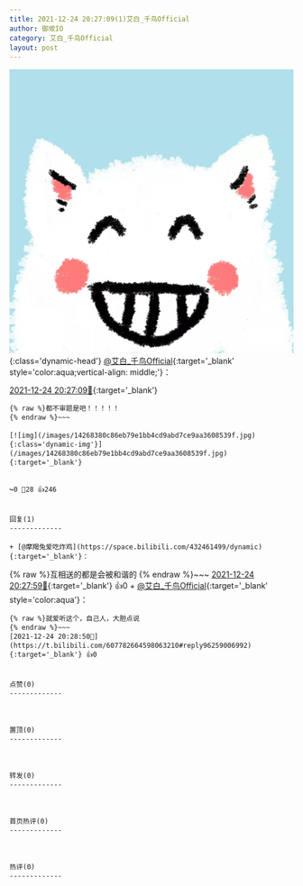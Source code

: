 ```yaml
---
title: 2021-12-24 20:27:09(1)艾白_千鸟Official
author: 御坂IO
category: 艾白_千鸟Official
layout: post
---
```


![img](/images/9ae8b9445fd0665cc014d9080156a45271be73c6.jpg){:class='dynamic-head'}
[@艾白_千鸟Official](https://space.bilibili.com/334537711/dynamic){:target='_blank' style='color:aqua;vertical-align: middle;'}：

[2021-12-24 20:27:09🔗](https://t.bilibili.com/607782664598063210){:target='_blank'}

~~~
{% raw %}都不审题是吧！！！！！
{% endraw %}~~~

[![img](/images/14268380c86eb79e1bb4cd9abd7ce9aa3608539f.jpg){:class='dynamic-img'}](/images/14268380c86eb79e1bb4cd9abd7ce9aa3608539f.jpg){:target='_blank'}


↪️0 💬28 👍246


回复(1)
-------------

+ [@摩羯兔爱吃炸鸡](https://space.bilibili.com/432461499/dynamic){:target='_blank'}：
~~~
{% raw %}互相送的都是会被和谐的
{% endraw %}~~~
[2021-12-24 20:27:59🔗](https://t.bilibili.com/607782664598063210#reply96258902912){:target='_blank'} 👍0
    + [@艾白_千鸟Official](https://space.bilibili.com/334537711/dynamic){:target='_blank' style='color:aqua'}：
~~~
{% raw %}就爱听这个，自己人，大胆点说
{% endraw %}~~~
[2021-12-24 20:28:50🔗](https://t.bilibili.com/607782664598063210#reply96259006992){:target='_blank'} 👍0


点赞(0)
-------------



置顶(0)
-------------



转发(0)
-------------



首页热评(0)
-------------



热评(0)
-------------



